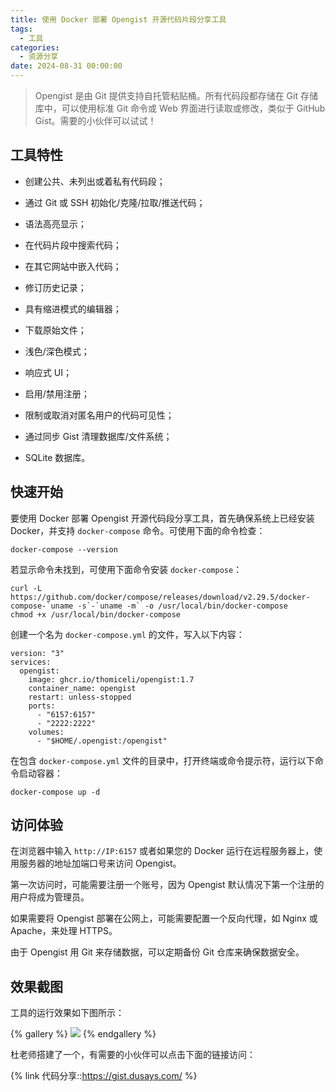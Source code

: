```yaml
---
title: 使用 Docker 部署 Opengist 开源代码片段分享工具
tags:
  - 工具
categories:
  - 资源分享
date: 2024-08-31 00:00:00
---
```


> Opengist 是由 Git 提供支持自托管粘贴桶。所有代码段都存储在 Git 存储库中，可以使用标准 Git 命令或 Web 界面进行读取或修改，类似于 GitHub Gist。需要的小伙伴可以试试！

<!-- more -->

## 工具特性

* 创建公共、未列出或着私有代码段；

* 通过 Git 或 SSH 初始化/克隆/拉取/推送代码；

* 语法高亮显示；

* 在代码片段中搜索代码；

* 在其它网站中嵌入代码；

* 修订历史记录；

* 具有缩进模式的编辑器；

* 下载原始文件；

* 浅色/深色模式；

* 响应式 UI；

* 启用/禁用注册；

* 限制或取消对匿名用户的代码可见性；

* 通过同步 Gist 清理数据库/文件系统；

* SQLite 数据库。

## 快速开始

要使用 Docker 部署 Opengist 开源代码段分享工具，首先确保系统上已经安装 Docker，并支持 `docker-compose` 命令。可使用下面的命令检查：

```
docker-compose --version
```

若显示命令未找到，可使用下面命令安装 `docker-compose`：

```
curl -L https://github.com/docker/compose/releases/download/v2.29.5/docker-compose-`uname -s`-`uname -m` -o /usr/local/bin/docker-compose
chmod +x /usr/local/bin/docker-compose
```

创建一个名为 `docker-compose.yml` 的文件，写入以下内容：

```
version: "3"
services:
  opengist:
    image: ghcr.io/thomiceli/opengist:1.7
    container_name: opengist
    restart: unless-stopped
    ports:
      - "6157:6157"
      - "2222:2222"
    volumes:
      - "$HOME/.opengist:/opengist"
```

在包含 `docker-compose.yml` 文件的目录中，打开终端或命令提示符，运行以下命令启动容器：

```
docker-compose up -d
```

## 访问体验

在浏览器中输入 `http://IP:6157` 或者如果您的 Docker 运行在远程服务器上，使用服务器的地址加端口号来访问 Opengist。

第一次访问时，可能需要注册一个账号，因为 Opengist 默认情况下第一个注册的用户将成为管理员。

如果需要将 Opengist 部署在公网上，可能需要配置一个反向代理，如 Nginx 或 Apache，来处理 HTTPS。

由于 Opengist 用 Git 来存储数据，可以定期备份 Git 仓库来确保数据安全。

## 效果截图

工具的运行效果如下图所示：

{% gallery %}
![](https://cdn.dusays.com/2024/08/743-1.jpg)
{% endgallery %}

杜老师搭建了一个，有需要的小伙伴可以点击下面的链接访问：

{% link 代码分享::https://gist.dusays.com/ %}